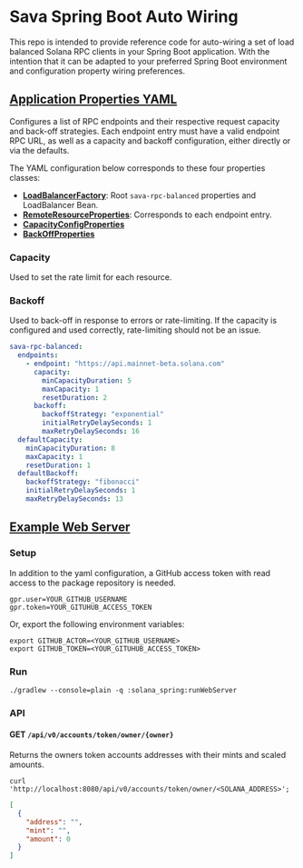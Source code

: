 # Sava Spring Boot Auto Wiring

This repo is intended to provide reference code for auto-wiring a set of load balanced Solana RPC clients in your Spring
Boot application. With the intention that it can be adapted to your preferred Spring Boot environment and configuration
property wiring preferences.

## [Application Properties YAML](config/application.yaml)

Configures a list of RPC endpoints and their respective request capacity and back-off strategies. Each endpoint entry
must have a valid endpoint RPC URL, as well as a capacity and backoff configuration, either directly or via the
defaults.

The YAML configuration below corresponds to these four properties classes:

* **[LoadBalancerFactory](src/main/java/software/sava/services/spring/solana/LoadBalancerFactory.java)**:
  Root `sava-rpc-balanced` properties and LoadBalancer Bean.
* **[RemoteResourceProperties](src/main/java/software/sava/services/spring/solana/RemoteResourceProperties.java)**:
  Corresponds to each endpoint entry.
* **[CapacityConfigProperties](src/main/java/software/sava/services/spring/solana/CapacityConfigProperties.java)**
* **[BackOffProperties](src/main/java/software/sava/services/spring/solana/BackOffProperties.java)**

### Capacity

Used to set the rate limit for each resource.

### Backoff

Used to back-off in response to errors or rate-limiting. If the capacity is configured and used correctly, rate-limiting
should not be an issue.

```yaml
sava-rpc-balanced:
  endpoints:
    - endpoint: "https://api.mainnet-beta.solana.com"
      capacity:
        minCapacityDuration: 5
        maxCapacity: 1
        resetDuration: 2
      backoff:
        backoffStrategy: "exponential"
        initialRetryDelaySeconds: 1
        maxRetryDelaySeconds: 16
  defaultCapacity:
    minCapacityDuration: 8
    maxCapacity: 1
    resetDuration: 1
  defaultBackoff:
    backoffStrategy: "fibonacci"
    initialRetryDelaySeconds: 1
    maxRetryDelaySeconds: 13
```

## [Example Web Server](src/main/java/software/sava/services/spring/solana/SavaSpringBoot.java)

### Setup

In addition to the yaml configuration, a GitHub access token with read access to the package repository is needed.

```shell
gpr.user=YOUR_GITHUB_USERNAME
gpr.token=YOUR_GITUHUB_ACCESS_TOKEN
```

Or, export the following environment variables:

```shell
export GITHUB_ACTOR=<YOUR_GITHUB_USERNAME>
export GITHUB_TOKEN=<YOUR_GITUHUB_ACCESS_TOKEN>
```

### Run

```shell
./gradlew --console=plain -q :solana_spring:runWebServer
```

### API

#### GET `/api/v0/accounts/token/owner/{owner}`

Returns the owners token accounts addresses with their mints and scaled amounts.

```shell
curl 'http://localhost:8080/api/v0/accounts/token/owner/<SOLANA_ADDRESS>';
```

```json
[
  {
    "address": "",
    "mint": "",
    "amount": 0
  }
]
```